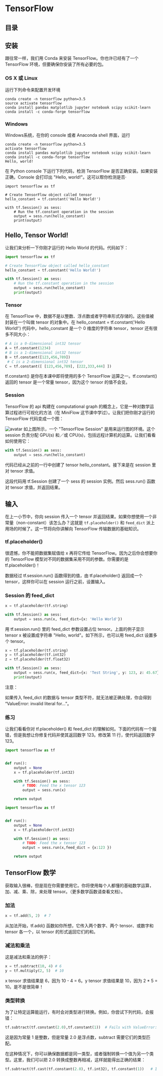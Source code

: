 # TensorFlow
## 目录
## 安装
跟往常一样，我们用 Conda 来安装 TensorFlow。你也许已经有了一个 TensorFlow 环境，但要确保你安装了所有必要的包。

### OS X 或 Linux
运行下列命令来配置开发环境
```
conda create -n tensorflow python=3.5
source activate tensorflow
conda install pandas matplotlib jupyter notebook scipy scikit-learn
conda install -c conda-forge tensorflow
```
### Windows
Windows系统，在你的 console 或者 Anaconda shell 界面，运行
```
conda create -n tensorflow python=3.5
activate tensorflow
conda install pandas matplotlib jupyter notebook scipy scikit-learn
conda install -c conda-forge tensorflow
Hello, world!
```
在 Python console 下运行下列代码，检测 TensorFlow 是否正确安装。如果安装正确，Console 会打印出 "Hello, world!"。这可以帮你检测是否·
```
import tensorflow as tf

# Create TensorFlow object called tensor
hello_constant = tf.constant('Hello World!')

with tf.Session() as sess:
    # Run the tf.constant operation in the session
    output = sess.run(hello_constant)
    print(output)
```

## Hello, Tensor World!
让我们来分析一下你刚才运行的 Hello World 的代码。代码如下：
```py
import tensorflow as tf

# Create TensorFlow object called hello_constant
hello_constant = tf.constant('Hello World!')

with tf.Session() as sess:
    # Run the tf.constant operation in the session
    output = sess.run(hello_constant)
    print(output)
```
### Tensor

在 TensorFlow 中，数据不是以整数、浮点数或者字符串形式存储的。这些值被封装在一个叫做 tensor 的对象中。在 hello_constant = tf.constant('Hello World!') 代码中，hello_constant 是一个 0 维度的字符串 tensor，tensor 还有很多不同大小：
```py
# A is a 0-dimensional int32 tensor
A = tf.constant(1234)
# B is a 1-dimensional int32 tensor
B = tf.constant([123,456,789])
 # C is a 2-dimensional int32 tensor
C = tf.constant([ [123,456,789], [222,333,444] ])
```
tf.constant() 是你在本课中即将使用的多个 TensorFlow 运算之一。tf.constant() 返回的 tensor 是一个常量 tensor，因为这个 tensor 的值不会变。

### Session
TensorFlow 的 api 构建在 computational graph 的概念上，它是一种对数学运算过程进行可视化的方法（在 MiniFlow 这节课中学过）。让我们把你刚才运行的 TensorFlow 代码变成一个图：

![avatar](hello_world.png)
如上图所示，一个 "TensorFlow Session" 是用来运行图的环境。这个 session 负责分配 GPU(s) 和／或 CPU(s)，包括远程计算机的运算。让我们看看如何使用它：
```py
with tf.Session() as sess:
    output = sess.run(hello_constant)
```
代码已经从之前的一行中创建了 tensor hello_constant。接下来是在 session 里对 tensor 求值。

这段代码用 tf.Session 创建了一个 sess 的 session 实例。然后 sess.run() 函数对 tensor 求值，并返回结果。

## 输入
在上一小节中，你向 session 传入一个 tensor 并返回结果。如果你想使用一个非常量（non-constant）该怎么办？这就是 <code>tf.placeholder()</code> 和 <code>feed_dict</code> 派上用场的时候了。这一节将向你讲解向 TensorFlow 传输数据的基础知识。

### tf.placeholder()
很遗憾，你不能把数据集赋值给 x 再将它传给 TensorFlow。因为之后你会想要你的 TensorFlow 模型对不同的数据集采用不同的参数。你需要的是 tf.placeholder()！

数据经过 tf.session.run() 函数得到的值，由 tf.placeholder() 返回成一个 tensor，这样你可以在 session 运行之前，设置输入。

### Session 的 feed_dict
```py
x = tf.placeholder(tf.string)

with tf.Session() as sess:
    output = sess.run(x, feed_dict={x: 'Hello World'})
```
用 tf.session.run() 里的 feed_dict 参数设置占位 tensor。上面的例子显示 tensor x 被设置成字符串 "Hello, world"。如下所示，也可以用 feed_dict 设置多个 tensor。
```py
x = tf.placeholder(tf.string)
y = tf.placeholder(tf.int32)
z = tf.placeholder(tf.float32)

with tf.Session() as sess:
    output = sess.run(x, feed_dict={x: 'Test String', y: 123, z: 45.67})
    print(output)
```
注意：

如果传入 feed_dict 的数据与 tensor 类型不符，就无法被正确处理，你会得到 “ValueError: invalid literal for...”。

### 练习
让我们看看你对 tf.placeholder() 和 feed_dict 的理解如何。下面的代码有一个报错，但是我想让你修复代码并使其返回数字 123。修改第 11 行，使代码返回数字 123。
```py
import tensorflow as tf


def run():
    output = None
    x = tf.placeholder(tf.int32)

    with tf.Session() as sess:
        # TODO: Feed the x tensor 123
        output = sess.run(x)

    return output
```

```py
import tensorflow as tf


def run():
    output = None
    x = tf.placeholder(tf.int32)

    with tf.Session() as sess:
        # TODO: Feed the x tensor 123
        output = sess.run(x,feed_dict = {x:123 })

    return output
```

## TensorFlow 数学
获取输入很棒，但是现在你需要使用它。你将使用每个人都懂的基础数学运算，加、减、乘、除，来处理 tensor。（更多数学函数请查看文档）。

### 加法
```py
x = tf.add(5, 2)  # 7
```
从加法开始，tf.add() 函数如你所想，它传入两个数字、两个 tensor、或数字和 tensor 各一个，以 tensor 的形式返回它们的和。

### 减法和乘法
这是减法和乘法的例子：
```py
x = tf.subtract(10, 4) # 6
y = tf.multiply(2, 5)  # 10
```
x tensor 求值结果是 6，因为 10 - 4 = 6。y tensor 求值结果是 10，因为 2 * 5 = 10。是不是很简单！

### 类型转换
为了让特定运算能运行，有时会对类型进行转换。例如，你尝试下列代码，会报错：
```py
tf.subtract(tf.constant(2.0),tf.constant(1))  # Fails with ValueError: Tensor conversion requested dtype float32 for Tensor with dtype int32:
```
这是因为常量 1 是整数，但是常量 2.0 是浮点数，subtract 需要它们的类型匹配。

在这种情况下，你可以确保数据都是同一类型，或者强制转换一个值为另一个类型。这里，我们可以把 2.0 转换成整数再相减，这样就能得出正确的结果：
```py
tf.subtract(tf.cast(tf.constant(2.0), tf.int32), tf.constant(1))   # 1
```
